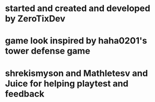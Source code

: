 # started and created and developed by ZeroTixDev
# game look inspired by haha0201's tower defense game
# shrekismyson and Mathletesv and Juice for helping playtest and feedback


